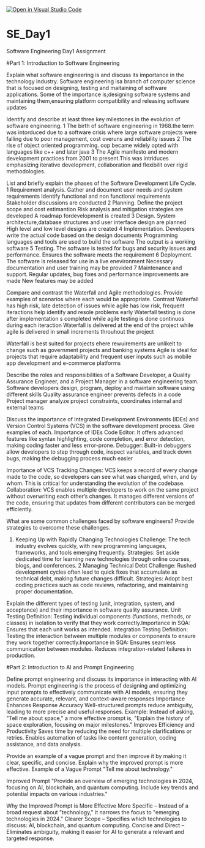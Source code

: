 [![Open in Visual Studio Code](https://classroom.github.com/assets/open-in-vscode-2e0aaae1b6195c2367325f4f02e2d04e9abb55f0b24a779b69b11b9e10269abc.svg)](https://classroom.github.com/online_ide?assignment_repo_id=18401686&assignment_repo_type=AssignmentRepo)
# SE_Day1
Software Engineering Day1 Assignment

#Part 1: Introduction to Software Engineering

Explain what software engineering is and discuss its importance in the technology industry.
Software engineering isa branch of computer science that is focused on designing, testing and maitaining of software applications.
Some of the importance is;designing software systems and maintaining them,ensuring platform compatibility and releasing software updates

Identify and describe at least three key milestones in the evolution of software engineering.
1 The birth of software engineering in 1968.the term was intorduced due to a software crisis where large software projects were falling due to poor management, cost overuns and reliability issues
2 The rise of object oriented programming. oop became widely opted with languages like c++ and later java
3 The Agile manifesto and modern development practices from 2001 to present.This was intriduces emphasizing iterative development, collaboration and flexibilit over rigid methodologies.

List and briefly explain the phases of the Software Development Life Cycle.
1 Requirement analysis. Gather and document user needs and system requirements
                      Identify functional and non functional requirements
                      Stakeholder discussions are conducted
2 Planning. Define the project scope and cost estimantion
            Risk analysis and mitigation strategies are developed
            A roadmap fordevelopment is created
3 Design. System architecture,database structures  and user interface design are planned
          High level and low level designs are created
4 Implementation. Developers write the actual code based on the design documents
                Programming languages and tools are used to build the software
                The output is a working software
5 Testing. The software is tested for bugs and security issues and performance.
          Ensures the software meets the requirement
6 Deployment. The software is released for use in a live enevironment
          Necessary documentation and user training may be provided
 7 Maintenance and support. Regular updates, bug fixes and performance improvements are made
             New features may be added


Compare and contrast the Waterfall and Agile methodologies. Provide examples of scenarios where each would be appropriate.
Contrast
Waterfall has high risk, late detection of issues while agile has low risk, frequent iteractions help identify and resole problems early
Waterfall testing is done after implementation s completed while agile testing is done continuos during each iteraction
Waterfall is delivered at the end of the project while agile is delivered in small increments throuhout the project

Waterfall is best suited for projects ehere rewuirements are unlikelt to change such as government projects and banking systems
Agile is ideal for projects that require adaptability and frequent user inputs such as mobile app development and e-commerce platforms

Describe the roles and responsibilities of a Software Developer, a Quality Assurance Engineer, and a Project Manager in a software engineering team.
Software developers design, program, deploy and maintain software using different skills
Quality assurance engineer prevents defects in a code
Project manager analyze project constraints, coordinates internal and external teams

Discuss the importance of Integrated Development Environments (IDEs) and Version Control Systems (VCS) in the software development process. Give examples of each.
Importance of IDEs
Code Editor: It offers advanced features like syntax highlighting, code completion, and error detection, making coding faster and less error-prone.
Debugger: Built-in debuggers allow developers to step through code, inspect variables, and track down bugs, making the debugging process much easier

Importance of VCS
Tracking Changes: VCS keeps a record of every change made to the code, so developers can see what was changed, when, and by whom. This is critical for understanding the evolution of the codebase.
Collaboration: VCS enables multiple developers to work on the same project without overwriting each other’s changes. It manages different versions of the code, ensuring that updates from different contributors can be merged efficiently.

What are some common challenges faced by software engineers? Provide strategies to overcome these challenges.
1. Keeping Up with Rapidly Changing Technologies
Challenge: The tech industry evolves quickly, with new programming languages, frameworks, and tools emerging frequently.
Strategies:
Set aside dedicated time for learning new technologies through online courses, blogs, and conferences.
2  Managing Technical Debt
Challenge: Rushed development cycles often lead to quick fixes that accumulate as technical debt, making future changes difficult.
Strategies:
Adopt best coding practices such as code reviews, refactoring, and maintaining proper documentation.

Explain the different types of testing (unit, integration, system, and acceptance) and their importance in software quality assurance.
Unit Testing
Definition: Testing individual components (functions, methods, or classes) in isolation to verify that they work correctly.Importance in SQA:
Ensures that each unit works as intended.
Integration Testing
Definition: Testing the interaction between multiple modules or components to ensure they work together correctly.Importance in SQA:
Ensures seamless communication between modules.
Reduces integration-related failures in production.

#Part 2: Introduction to AI and Prompt Engineering


Define prompt engineering and discuss its importance in interacting with AI models.
Prompt engineering is the process of designing and optimizing input prompts to effectively communicate with AI models, ensuring they generate accurate, relevant, and context-aware responses
Importance
Enhances Response Accuracy
Well-structured prompts reduce ambiguity, leading to more precise and useful responses.
Example: Instead of asking, "Tell me about space," a more effective prompt is, "Explain the history of space exploration, focusing on major milestones."
Improves Efficiency and Productivity
Saves time by reducing the need for multiple clarifications or retries.
Enables automation of tasks like content generation, coding assistance, and data analysis.

Provide an example of a vague prompt and then improve it by making it clear, specific, and concise. Explain why the improved prompt is more effective.
Example of a Vague Prompt
 "Tell me about technology."

Improved Prompt
"Provide an overview of emerging technologies in 2024, focusing on AI, blockchain, and quantum computing. Include key trends and potential impacts on various industries."

Why the Improved Prompt is More Effective
More Specific – Instead of a broad request about "technology," it narrows the focus to "emerging technologies in 2024."
Clearer Scope – Specifies which technologies to discuss: AI, blockchain, and quantum computing.
Concise and Direct – Eliminates ambiguity, making it easier for AI to generate a relevant and targeted response.
